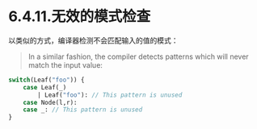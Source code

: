 # 6.4.11.无效的模式检查

以类似的方式，编译器检测不会匹配输入的值的模式：

> In a similar fashion, the compiler detects patterns which will never match the input value:

```haxe
switch(Leaf("foo")) {
    case Leaf(_) 
        | Leaf("foo"): // This pattern is unused
    case Node(l,r): 
    case _: // This pattern is unused 
}
```

